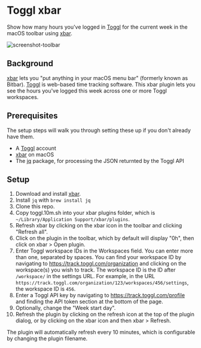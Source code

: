 # Toggl xbar

Show how many hours you've logged in [Toggl](https://toggl.com) for the current week in the macOS toolbar using [xbar](https://xbarapp.com).

![screenshot-toolbar](https://github.com/rdyson/toggl-xbar/assets/360430/7db37a69-f8a2-4087-93b4-d88e24eaaba5)

## Background

[xbar](https://xbarapp.com) lets you "put anything in your macOS menu bar" (formerly known as Bitbar). [Toggl](https://toggl.com) is web-based time tracking software. This xbar plugin lets you see the hours you've logged this week across one or more Toggl workspaces.

## Prerequisites

The setup steps will walk you through setting these up if you don't already have them.

* A [Toggl](https://toggl.com/) account
* [xbar](https://xbarapp.com/dl) on macOS
* The [jq](https://formulae.brew.sh/formula/jq) package, for processing the JSON returnted by the Toggl API

## Setup

1. Download and install [xbar](https://xbarapp.com/dl).
2. Install `jq` with `brew install jq`
3. Clone this repo.
4. Copy toggl.10m.sh into your xbar plugins folder, which is `~/Library/Application Support/xbar/plugins`.
5. Refresh xbar by clicking on the xbar icon in the toolbar and clicking "Refresh all".
6. Click on the plugin in the toolbar, which by default will display "0h", then click on xbar > Open plugin.
7. Enter Toggl workspace IDs in the Workspaces field. You can enter more than one, separated by spaces. You can find your workspace ID by navigating to https://track.toggl.com/organization and clicking on the workspace(s) you wish to track. The workspace ID is the ID after `/workspace/` in the settings URL. For example, in the URL `https://track.toggl.com/organization/123/workspaces/456/settings`, the workspace ID is `456`.
8. Enter a Toggl API key by navigating to https://track.toggl.com/profile and finding the API token section at the bottom of the page.
9. Optionally, change the "Week start day".
10. Refresh the plugin by clicking on the refresh icon at the top of the plugin dialog, or by clicking on the xbar icon and then xbar > Refresh.

The plugin will automatically refresh every 10 minutes, which is configurable by changing the plugin filename.

